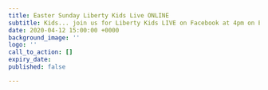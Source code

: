 ```yaml
---
title: Easter Sunday Liberty Kids Live ONLINE
subtitle: Kids... join us for Liberty Kids LIVE on Facebook at 4pm on Easter Sunday!
date: 2020-04-12 15:00:00 +0000
background_image: ''
logo: ''
call_to_action: []
expiry_date: 
published: false

---
```

